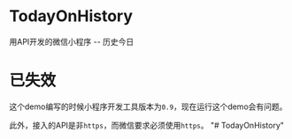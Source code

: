 # TodayOnHistory
用API开发的微信小程序 -- 历史今日

# 已失效
这个demo编写的时候小程序开发工具版本为`0.9`，现在运行这个demo会有问题。

此外，接入的API是非`https`，而微信要求必须使用`https`。
"# TodayOnHistory" 
